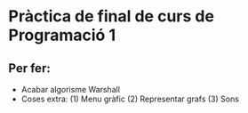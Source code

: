 # Pràctica de final de curs de Programació 1

## Per fer:
- Acabar algorisme Warshall
- Coses extra: (1) Menu gràfic (2) Representar grafs (3) Sons
